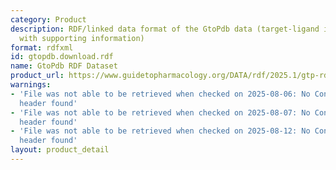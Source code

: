```yaml
---
category: Product
description: RDF/linked data format of the GtoPdb data (target-ligand interactions
  with supporting information)
format: rdfxml
id: gtopdb.download.rdf
name: GtoPdb RDF Dataset
product_url: https://www.guidetopharmacology.org/DATA/rdf/2025.1/gtp-rdf.n3
warnings:
- 'File was not able to be retrieved when checked on 2025-08-06: No Content-Length
  header found'
- 'File was not able to be retrieved when checked on 2025-08-07: No Content-Length
  header found'
- 'File was not able to be retrieved when checked on 2025-08-12: No Content-Length
  header found'
layout: product_detail
---
```

